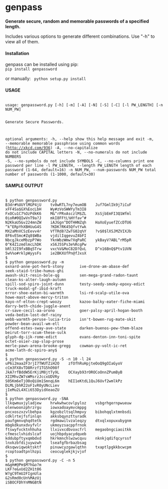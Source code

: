 # genpass
<b>Generate secure, random and memorable passwords of a specified length.</b>

Includes various options to generate different combinations. Use "-h" to view all of them.

<h4>Installation</h4>
genpass can be installed using pip:
<code>
pip install genpassword
</code>

or manually:
<code>
python setup.py install
</code>

<h4>USAGE</h4>
<code>
usage: genpassword.py [-h] [-m] [-A] [-N] [-S] [-C] [-l PW_LENGTH] [-n NUM_PW]

Generate Secure Passwords.

optional arguments:
  -h, --help            show this help message and exit
  -m, --memorable       memorable passphrase using common words
                        (http://xkcd.com/936)
  -A, --no-capitalize   do not include CAPITAL letters
  -N, --no-numerals     do not include NUMBERS
  -S, --no-symbols      do not include SYMBOLS
  -C, --no-columns      print one password per line
  -l PW_LENGTH, --length PW_LENGTH
                        length of each password (1-64, default=16)
  -n NUM_PW, --num-passwords NUM_PW
                        total number of passwords (1-1000, default=30)
</code>

<h4>SAMPLE OUTPUT</h4>
<code>
$ python genpassword.py
B3dr#%UUYlMGP4jU    tv0wRTL7ny7eumOB    Juf7GmlIk9j7iCuF    xFF4Sa$GX%EocLbH    Wy#zVoSWWYyTm3I8
FxOCu1C7%OzPdkK6    M&^rPRxAsczlM$ZL    XsSjbEmFI3Q1Wfml    0ioR#0QIwVnT9a?J    mkI8FFtL%HYfav^#
N2KkaU5&v224mnZW    iAJGgn^DOTHHNZqh    HaXoEyuefZCcDTU6    ^k^ERpYhXBHUuG4S    ?KDK?RK45QfvtYwk
MX2aMnVCSzEevv4r    VfTRd8?ZwTG02q%Y    ?v$0$lXSJMZVIXJb    8F6vESmc#Zq8$WBa    vjdilIqgevuZ4bFI
NbcgJkceMbzpP?Wo    YknWbzWmw?XqPaRC    ykBayV?ABL^rM5pR    0^K4Z1zmdlmcLhDK    xS6J5SPs3e%RcgPw
bRl32I9fxBBq5Trw    vxc%V&MoC82D?QvL    D^n16BnQ$Ptv1UVN    5w%%o#rklpWyysFs    ie2BKXUfPn@fJxsX
$
$ python genpassword.py -m
oxnard-anne-pot-herb-stony       ive-drone-am-abase-def           seek-staid-tribe-humus-ghi
awash-skit-resin-bole-qg         sen-mega-grand-radon-taunt       clean-ks-alter-laugh-autumn
spill-sod-spiro-joint-dunn       testy-seedy-smoky-epoxy-edict    truck-modal-gf-ibid-kraft
error-shoe-eaton-bi-warmth       lsi-rd-scalp-utile-ova           howe-mast-above-mercy-triton
kayo-nf-elton-crept-woozy        kazoo-balky-eater-fiche-miami    darry-beth-chide-juggle-anent
cr-save-cecil-aa-orono           goer-palsy-april-hogan-booth     veda-bedim-lost-def-rainy
webb-warmth-peruse-lucia-trio    isn't-bowen-rug-mate-skit        powder-bean-avail-wm-ell
offend-estes-sway-ave-state      darken-buenos-pew-them-blaze     beirut-torr-scum-these-sulk
glyph-dg-ijk-rome-edict          evans-denton-inn-toni-spite      octet-osier-zap-slop-prose
merle-pawn-arena-brooke-gregg    cowman-py-volt-ic-ret            acme-lath-dc-spiro-any$
$
$ python genpassword.py -S -n 10 -l 24
uP6i2maa2F3rjI7TWUTZiH2O    zfOfhRuHpjteOoQ9gOIaGyoV    cCm3FX8vTD8Rrzf1TG5hO98f
JkA7rfBddW5ErKjiM8jtTy9L    OCXayb93rOROCoOnnZPumByB    XIIMhvZW7sWMsrzJccxUDVRy
S05Km6eTjO0oQiUm1SmnqL6m    hEI1eKtdL1QuJ6Uvf2wmlkPz    DLMLjbhR22oF1vR0yUNcLiev
jIeMu2L4XCi653DyidXeaoZU
$
$ python genpassword.py -SNA
llkqwmuxjyladjew    hrwkwhwcovlpyloz    vsbgrhgernpwueuw    olenwoonzphrzrgu    iowxadoaymvcmppg
pncxoszxzvlbehpa    kgzobzltsqlhmpvy    bibohqqlxtmnbsdi    cdklrtejfsfinlqn    akksbqynztturadk
paufgmnvqhqdtetk    rgdmawilvzaleqzy    dtxqlxopuxubygnm    mbgkdkunxdvyfvlr    ukmoyzsacppfrnok
ftswyfvcktnhhuha    llxivxcdbvoxcfrl    megaobngciaoitkk    cfmesclvhidslcaf    uojhbpdyacydqueb
kddubpftyxqmbdxd    hkrkmnchlwzwcqvu    nknkjqdifqcyrssf    lnxkzbfdijuywzwh    lseafgfbrbazbsag
dksqwviqwoktsktf    pinuwcyzgawlqthn    txaptlpgkkbcwcpm    rcoptoadtpnlhzpi    ceocuglekjkjvjof
$
$ python genpassword.py -C -n 5
m&gH#@Pm$M?h&o?m
LKF?e&xUd2ZH1t06
W?gC9TmU2FIgnUla
&2sRmd0cUn%MAzUj
iSBOCFDhYnMNGBtN
</code>
